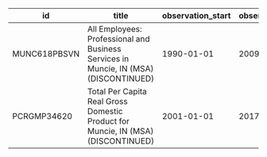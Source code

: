 | id           | title                                                                                | observation_start   | observation_end   |
|--------------|--------------------------------------------------------------------------------------|---------------------|-------------------|
| MUNC618PBSVN | All Employees: Professional and Business Services in Muncie, IN (MSA) (DISCONTINUED) | 1990-01-01          | 2009-12-01        |
| PCRGMP34620  | Total Per Capita Real Gross Domestic Product for Muncie, IN (MSA) (DISCONTINUED)     | 2001-01-01          | 2017-01-01        |